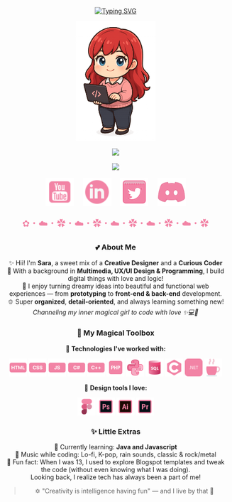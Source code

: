 <!-- Centralized GitHub Profile README -->

<!-- Main header with typing effect -->
<p align="center">
  <a href="https://github.com/DenverCoder1/readme-typing-svg">
    <img src="https://readme-typing-svg.demolab.com?font=Quicksand&size=36&pause=1000&color=F283A5&center=true&vCenter=true&width=400&lines=Hey%2C+I'm+Sara!+%F0%9F%8C%B9" alt="Typing SVG" />
  </a>
</p>

<!-- Chibi character image -->
<p align="center">
  <img src="https://github.com/saramchq/saramchq/raw/main/assets/char.png" alt="Sara chibi character" width="180"/>
</p>

<!-- Typing subtitle -->
<p align="center">
  <a href="https://github.com/DenverCoder1/readme-typing-svg">
    <img src="https://readme-typing-svg.demolab.com/?lines=Creative%20Dev%20%26%20UX%2FUI%20Designer;Always%20learning%20something%20new%20%F0%9F%8C%9F;Coding%20with%20love%20and%20a%20bit%20of%20magic%20%E2%9C%A8&font=Quicksand&center=true&width=500&height=45&color=F79BCF&vCenter=true&pause=1000&size=20" />
  </a>
</p>

<!-- GitHub stats -->
<p align="center">
  <img src="https://github-readme-stats.vercel.app/api?username=saramchq&show_icons=true&title_color=F283A5&icon_color=F283A5&text_color=F6D7E0&bg_color=00000000&border_radius=10" />
</p>

<!-- Social icons with space and centered -->
<p align="center">
  <a href="https://www.youtube.com/@saralunee"><img width="64px" src="https://github.com/saramchq/saramchq/blob/main/assets/icons8-youtube-48.png"/></a>
  &#8287;&#8287;&#8287;
  <a href="https://www.linkedin.com/in/saraluisam/"><img width="64px" src="https://github.com/saramchq/saramchq/blob/main/assets/icons8-linkedin-48.png"/></a>
  &#8287;&#8287;&#8287;
  <a href="https://twitter.com/saracoding"><img width="64px" src="https://github.com/saramchq/saramchq/blob/main/assets/icons8-twitter-squared-64.png"/></a>
  &#8287;&#8287;&#8287;
  <a href="https://discord.gg/users/saracoding"><img width="64px" src="https://github.com/saramchq/saramchq/blob/main/assets/icons8-discord-80.png"/></a>
</p>

<!-- Divider -->
<p align="center" style="color: #F283A5; font-size: 20px;">
  ✿・☁️・✿・☁️・✿・☁️・✿・☁️・✿・☁️・✿
</p>

<!-- About Me Section -->
<h3 align="center">💕 About Me</h3>
<p align="center">
  ✨ Hii! I'm <b>Sara</b>, a sweet mix of a <b>Creative Designer</b> and a <b>Curious Coder</b><br>
  🌸 With a background in <b>Multimedia, UX/UI Design & Programming</b>, I build digital things with love and logic!<br>
  🎀 I enjoy turning dreamy ideas into beautiful and functional web experiences — from <b>prototyping</b> to <b>front-end & back-end</b> development.<br>
  🫑 Super <b>organized</b>, <b>detail-oriented</b>, and always learning something new!<br>
  <i>Channeling my inner magical girl to code with love ✨💻🌙</i>
</p>

<!-- Toolbox Section -->
<h3 align="center">💼 My Magical Toolbox</h3>
<p align="center">🧪 <b>Technologies I've worked with:</b></p>
<p align="center">
  <img src="https://github.com/saramchq/saramchq/blob/main/assets/icons8-html-48.png" width="40" title="HTML5"/>
  <img src="https://github.com/saramchq/saramchq/blob/main/assets/icons8-css-48.png" width="40" title="CSS3"/>
  <img src="https://github.com/saramchq/saramchq/blob/main/assets/icons8-js-48.png" width="40" title="JavaScript"/>
  <img src="https://github.com/saramchq/saramchq/blob/main/assets/icons8-cs-48.png" width="40" title="C#"/>
  <img src="https://github.com/saramchq/saramchq/blob/main/assets/icons8-c-plus-plus-48.png" width="40" title="C++"/>
  <img src="https://github.com/saramchq/saramchq/blob/main/assets/icons8-php-48.png" width="40" title="PHP"/>
  <img src="https://github.com/saramchq/saramchq/blob/main/assets/icons8-python-64.png" width="40" title="Python"/>
  <img src="https://github.com/saramchq/saramchq/blob/main/assets/icons8-sql-48.png" width="40" title="MySQL"/>
  <img src="https://github.com/saramchq/saramchq/blob/main/assets/icons8-c-48.png" width="40" title="C"/>
  <img src="https://github.com/saramchq/saramchq/blob/main/assets/icons8-.net-32.png" width="40" title=".NET"/>
  <img src="https://github.com/saramchq/saramchq/blob/main/assets/icons8-java-58.png" width="40" title="Java"/>
</p>

<!-- Design tools -->
<p align="center">🎨 <b>Design tools I love:</b></p>
<p align="center">
  <img src="https://github.com/saramchq/saramchq/blob/main/assets/figma.png" width="40" title="Figma"/>
  <img src="https://github.com/saramchq/saramchq/blob/main/assets/ps.png" width="40" title="Photoshop"/>
  <img src="https://github.com/saramchq/saramchq/blob/main/assets/icons8-illustrator-48.png" width="40" title="Illustrator"/>
  <img src="https://github.com/saramchq/saramchq/blob/main/assets/premiere.png" width="40" title="Premiere"/>
</p>

<!-- Little Extras -->
<h3 align="center">✨ Little Extras</h3>
<p align="center">
🌷 Currently learning: <b>Java and Javascript</b><br>
🎵 Music while coding: Lo-fi, K-pop, rain sounds, classic & rock/metal<br>
🧸 Fun fact: When I was 13, I used to explore Blogspot templates and tweak the code (without even knowing what I was doing).<br>
Looking back, I realize tech has always been a part of me!
</p>

<!-- Quote -->
<blockquote align="center">
  ✡ "Creativity is intelligence having fun" — and I live by that 💖
</blockquote>

